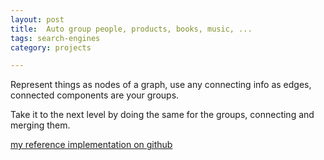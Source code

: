 ```yaml
---
layout: post
title:  Auto group people, products, books, music, ...
tags: search-engines
category: projects

---
```


Represent things as nodes of a graph, use any connecting info as edges, connected components are your groups. 

Take it to the next level by doing the same for the groups, connecting and merging them. 

[my reference implementation on github](https://github.com/selimslab/constellations)